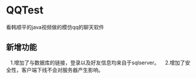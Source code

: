 # QQTest
看韩顺平的java视频做的模仿qq的聊天软件
## 新增功能
    1.增加了与数据库的链接，登录以及好友信息均来自于sqlserver。
    2.增加了安全性，客户端下线不会对服务器产生影响。
